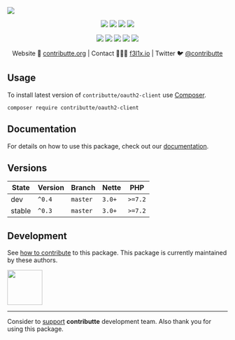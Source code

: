 ![](https://heatbadger.now.sh/github/readme/contributte/oauth2-client/)

<p align=center>
    <a href="https://github.com/contributte/oauth2-client/actions"><img src="https://badgen.net/github/checks/contributte/oauth2-client"></a>
    <a href="https://coveralls.io/r/contributte/oauth2-client"><img src="https://badgen.net/coveralls/c/github/contributte/oauth2-client"></a>
    <a href="https://packagist.org/packages/contributte/oauth2-client"><img src="https://badgen.net/packagist/dm/contributte/oauth2-client"></a>
    <a href="https://packagist.org/packages/contributte/oauth2-client"><img src="https://badgen.net/packagist/v/contributte/oauth2-client"></a>
</p>
<p align=center>
    <a href="https://packagist.org/packages/contributte/oauth2-client"><img src="https://badgen.net/packagist/php/contributte/oauth2-client"></a>
    <a href="https://github.com/contributte/oauth2-client"><img src="https://badgen.net/github/license/contributte/oauth2-client"></a>
    <a href="https://bit.ly/ctteg"><img src="https://badgen.net/badge/support/gitter/cyan"></a>
    <a href="https://bit.ly/cttfo"><img src="https://badgen.net/badge/support/forum/yellow"></a>
    <a href="https://contributte.org/partners.html"><img src="https://badgen.net/badge/sponsor/donations/F96854"></a>
</p>

<p align=center>
    Website 🚀 <a href="https://contributte.org">contributte.org</a> | Contact 👨🏻‍💻 <a href="https://f3l1x.io">f3l1x.io</a> | Twitter 🐦 <a href="https://twitter.com/contributte">@contributte</a>
</p>

## Usage

To install latest version of `contributte/oauth2-client` use [Composer](https://getcomposer.com).

```
composer require contributte/oauth2-client
```

## Documentation

For details on how to use this package, check out our [documentation](.docs).

## Versions

|  State   | Version    |  Branch      | Nette    |  PHP     |
|----------|------------|--------------|----------|----------|
|  dev     |  `^0.4`    |  `master`    |  `3.0+`  |  `>=7.2` |
|  stable  |  `^0.3`    |  `master`    |  `3.0+`  |  `>=7.2` |

## Development

See [how to contribute](https://contributte.org) to this package. This package is currently maintained by these authors.

<a href="https://github.com/f3l1x">
    <img width="80" height="80" src="https://avatars.githubusercontent.com/f3l1x">
</a>

-----

Consider to [support](https://contributte.org/partners) **contributte** development team.
Also thank you for using this package.
